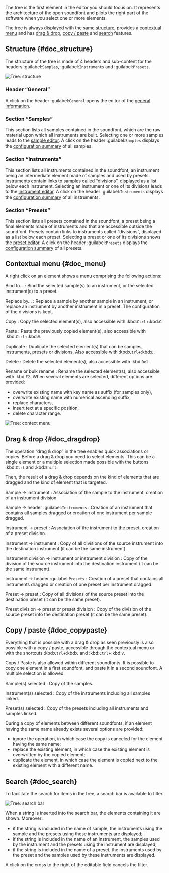 The tree is the first element in the editor you should focus on.
It represents the architecture of the open soundfont and pilots the right part of the software when you select one or more elements.

The tree is always displayed with the same [structure](#doc_structure), provides a [contextual menu](#doc_menu) and has [drag & drop](#doc_dragdrop), [copy / paste](#doc_copypaste) and [search](#doc_search) features.


## Structure {#doc_structure}


The structure of the tree is made of 4 headers and sub-content for the headers :guilabel:`Samples`, :guilabel:`Instruments` and :guilabel:`Presets`.


![Tree: structure](images/tree_1.png "Tree: structure")


### Header “General”


A click on the header :guilabel:`General` opens the editor of the [general information](manual/soundfont-editor/editing-pages/editing-of-the-general-information.md).


### Section “Samples”


This section lists all samples contained in the soundfont, which are the raw material upon which all instruments are built.
Selecting one or more samples leads to the [sample editor](manual/soundfont-editor/editing-pages/sample-editor.md).
A click on the header :guilabel:`Samples` displays the [configuration summary](manual/soundfont-editor/configuration-summaries.md#doc_sample) of all samples.


### Section “Instruments”


This section lists all instruments contained in the soundfont, an instrument being an intermediate element made of samples and used by presets.
Instruments contain links to samples called “divisions”, displayed as a list below each instrument.
Selecting an instrument or one of its divisions leads to the [instrument editor](manual/soundfont-editor/editing-pages/instrument-editor.md).
A click on the header :guilabel:`Instruments` displays the [configuration summary](manual/soundfont-editor/configuration-summaries.md#doc_instrument) of all instruments.


### Section “Presets”


This section lists all presets contained in the soundfont, a preset being a final elements made of instruments and that are accessible outside the soundfont.
Presets contain links to instruments called “divisions”, displayed as a list below each preset.
Selecting a preset or one of its divisions shows the [preset editor](manual/soundfont-editor/editing-pages/preset-editor.md).
A click on the header :guilabel:`Presets` displays the [configuration summary](manual/soundfont-editor/configuration-summaries.md#doc_preset) of all presets.


## Contextual menu {#doc_menu}


A right click on an element shows a menu comprising the following actions:

Bind to…
: Bind the selected sample(s) to an instrument, or the selected instrument(s) to a preset.

Replace by…
: Replace a sample by another sample in an instrument, or replace an instrument by another instrument in a preset.
  The configuration of the divisions is kept.

Copy
: Copy the selected element(s), also accessible with :kbd:`Ctrl`+:kbd:`C`.

Paste
: Paste the previously copied element(s), also accessible with :kbd:`Ctrl`+:kbd:`V`.

Duplicate
: Duplicate the selected element(s) that can be samples, instruments, presets or divisions.
  Also accessible with :kbd:`Ctrl`+:kbd:`D`.

Delete
: Delete the selected element(s), also accessible with :kbd:`Del`.

Rename or bulk rename
: Rename the selected element(s), also accessible with :kbd:`F2`.
  When several elements are selected, different options are provided:
  * overwrite existing name with key name as suffix (for samples only),
  * overwrite existing name with numerical ascending suffix,
  * replace characters,
  * insert text at a specific position,
  * delete character range.


![Tree: context menu](images/tree_2.png "Tree: context menu")


## Drag & drop {#doc_dragdrop}


The operation “drag & drop” in the tree enables quick associations or copies.
Before a drag & drop you need to select elements.
This can be a single element or a multiple selection made possible with the buttons :kbd:`Ctrl` and :kbd:`Shift`.

Then, the result of a drag & drop depends on the kind of elements that are dragged and the kind of element that is targeted.

Sample → instrument
: Association of the sample to the instrument, creation of an instrument division.

Sample → header :guilabel:`Instruments`
: Creation of an instrument that contains all samples dragged or creation of one instrument per sample dragged.

Instrument → preset
: Association of the instrument to the preset, creation of a preset division.

Instrument → instrument
: Copy of all divisions of the source instrument into the destination instrument (it can be the same instrument).

Instrument division → instrument or instrument division
: Copy of the division of the source instrument into the destination instrument (it can be the same instrument).

Instrument → header :guilabel:`Presets`
: Creation of a preset that contains all instruments dragged or creation of one preset per instrument dragged.

Preset → preset
: Copy of all divisions of the source preset into the destination preset (it can be the same preset).

Preset division → preset or preset division
: Copy of the division of the source preset into the destination preset (it can be the same preset).


## Copy / paste {#doc_copypaste}


Everything that is possible with a drag & drop as seen previously is also possible with a copy / paste, accessible through the contextual menu or with the shortcuts :kbd:`Ctrl`+:kbd:`C` and :kbd:`Ctrl`+:kbd:`V`.

Copy / Paste is also allowed within different soundfonts.
It is possible to copy one element in a first soundfont, and paste it in a second soundfont.
A multiple selection is allowed.

Sample(s) selected
: Copy of the samples.

Instrument(s) selected
: Copy of the instruments including all samples linked.

Preset(s) selected
: Copy of the presets including all instruments and samples linked.

During a copy of elements between different soundfonts, if an element having the same name already exists several options are provided:

* ignore the operation, in which case the copy is canceled for the element having the same name;
* replace the existing element, in which case the existing element is overwritten by the copied element;
* duplicate the element, in which case the element is copied next to the existing element with a different name.


## Search {#doc_search}


To facilitate the search for items in the tree, a search bar is available to filter.


![Tree: search bar](images/tree_3.png "Tree: search bar")


When a string is inserted into the search bar, the elements containing it are shown.
Moreover:

* if the string is included in the name of sample, the instruments using the sample and the presets using these instruments are displayed;
* if the string is included in the name of an instrument, the samples used by the instrument and the presets using the instrument are displayed;
* if the string is included in the name of a preset, the instruments used by the preset and the samples used by these instruments are displayed.

A click on the cross to the right of the editable field cancels the filter.